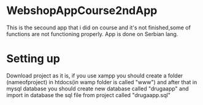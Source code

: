 # WebshopAppCourse2ndApp
This is the secound app that i did on course and it's not finished,some of functions are not functioning properly. App is done on Serbian lang.

# Setting up
Download project as it is, if you use xampp you should create a folder (nameofproject) in htdocs(in wamp folder is called "www") and after that in mysql database you should create new database called "drugaapp" and import in database the sql file from project called "drugaapp.sql"

